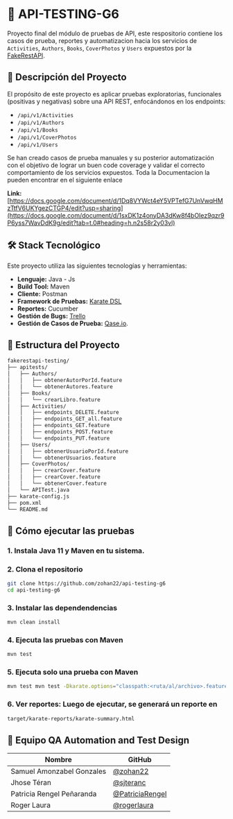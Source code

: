 # 🧪 API-TESTING-G6
Proyecto final del módulo de pruebas de API, este respositorio contiene los casos de prueba, reportes 
y automatizacion hacia los servicios de `Activities`, `Authors`, `Books`, `CoverPhotos` y `Users`
expuestos por la [FakeRestAPI](https://fakerestapi.azurewebsites.net/index.html).
## 📌 Descripción del Proyecto
El propósito de este proyecto es aplicar pruebas exploratorias, funcionales (positivas y negativas) sobre una API REST, enfocándonos en los endpoints:
- `/api/v1/Activities`
- `/api/v1/Authors`
- `/api/v1/Books`
- `/api/v1/CoverPhotos`
- `/api/v1/Users`

Se han creado casos de prueba manuales y su posterior automatización con el objetivo de lograr un buen code coverage y validar el correcto comportamiento de los servicios expuestos.
Toda la Documentacion la pueden encontrar en el siguiente enlace

**Link:** [https://docs.google.com/document/d/1Dq8VYWct4eY5VPTefG7UnVwqHMzTtfV6UKYgezCTGP4/edit?usp=sharing](https://docs.google.com/document/d/1sxDK1z4onyDA3dKw8f4bOIez9qzr9P6yss7WavDdK9g/edit?tab=t.0#heading=h.n2s58r2y03vl)
## 🛠️ Stack Tecnológico
Este proyecto utiliza las siguientes tecnologías y herramientas:
- **Lenguaje:** Java - Js
- **Build Tool:** Maven
- **Cliente:** Postman
- **Framework de Pruebas:** [Karate DSL](https://github.com/karatelabs/karate)
- **Reportes:** Cucumber
- **Gestión de Bugs:** [Trello](https://trello.com/b/Mu4bezeI/reporte-de-bugs)  
- **Gestión de Casos de Prueba:** [Qase.io](https://qase.io).
## 🧰 Estructura del Proyecto

```bash
fakerestapi-testing/
├── apitests/
│   ├── Authors/
│   │   ├── obtenerAutorPorId.feature
│   │   └── obtenerAutores.feature
│   ├── Books/
│   │   └── crearLibro.feature
│   ├── Activities/
│   │   ├── endpoints_DELETE.feature
│   │   ├── endpoints_GET_all.feature
│   │   ├── endpoints_GET.feature
│   │   ├── endpoints_POST.feature
│   │   └── endpoints_PUT.feature
│   ├── Users/
│   │   ├── obtenerUsuarioPorId.feature
│   │   └── obtenerUsuarios.feature
│   ├── CoverPhotos/
│   │   ├── crearCover.feature
│   │   ├── crearCover.feature
│   │   └── obtenerCover.feature
│   └── APITest.java
├── karate-config.js
├── pom.xml
└── README.md
```
## 🚀 Cómo ejecutar las pruebas

### 1. Instala Java 11 y Maven en tu sistema.
### 2. Clona el repositorio
```bash
git clone https://github.com/zohan22/api-testing-g6
cd api-testing-g6
```
### 3. Instalar las dependendencias
```bash
mvn clean install
```
### 4. Ejecuta las pruebas con Maven
```bash
mvn test
```
### 5. Ejecuta solo una prueba con Maven
```bash
mvn test mvn test -Dkarate.options="classpath:<ruta/al/archivo>.feature"
```
### 6. Ver reportes: Luego de ejecutar, se generará un reporte en
```bash
target/karate-reports/karate-summary.html
```
## 👥 Equipo QA Automation and Test Design

| Nombre                      | GitHub                                      |
|-----------------------------|---------------------------------------------|
| Samuel Amonzabel Gonzales   | [@zohan22](https://github.com/zohan22)      |
| Jhose Téran     |   [@sjteranc](https://github.com/sjteranc) |
| Patricia Rengel Peñaranda   | [@PatriciaRengel](https://github.com/PatriciaRengel)    |
| Roger Laura        | [@rogerlaura](https://github.com/rogerlaura) |                            |
